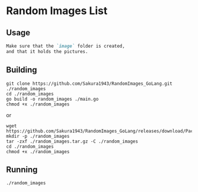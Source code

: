 # Random Images List

## Usage
```markdown
Make sure that the `image` folder is created, 
and that it holds the pictures.
```

## Building
```shell
git clone https://github.com/Sakura1943/RandomImages_GoLang.git ./random_images
cd ./random_images
go build -o random_images ./main.go
chmod +x ./random_images
```
or
```shell
wget https://github.com/Sakura1943/RandomImages_GoLang/releases/download/Packages/random_images.tar.gz
mkdir -p ./random_images
tar -zxf ./random_images.tar.gz -C ./random_images
cd ./random_images
chmod +x ./random_images
```

## Running
```shell
./random_images
```